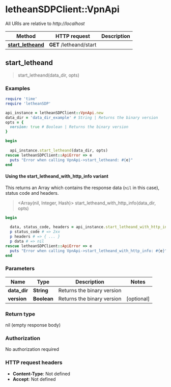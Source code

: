 # letheanSDPClient::VpnApi

All URIs are relative to *http://localhost*

| Method | HTTP request | Description |
| ------ | ------------ | ----------- |
| [**start_letheand**](VpnApi.md#start_letheand) | **GET** /letheand/start |  |


## start_letheand

> start_letheand(data_dir, opts)



### Examples

```ruby
require 'time'
require 'letheanSDP'

api_instance = letheanSDPClient::VpnApi.new
data_dir = 'data_dir_example' # String | Returns the binary version
opts = {
  version: true # Boolean | Returns the binary version
}

begin
  
  api_instance.start_letheand(data_dir, opts)
rescue letheanSDPClient::ApiError => e
  puts "Error when calling VpnApi->start_letheand: #{e}"
end
```

#### Using the start_letheand_with_http_info variant

This returns an Array which contains the response data (`nil` in this case), status code and headers.

> <Array(nil, Integer, Hash)> start_letheand_with_http_info(data_dir, opts)

```ruby
begin
  
  data, status_code, headers = api_instance.start_letheand_with_http_info(data_dir, opts)
  p status_code # => 2xx
  p headers # => { ... }
  p data # => nil
rescue letheanSDPClient::ApiError => e
  puts "Error when calling VpnApi->start_letheand_with_http_info: #{e}"
end
```

### Parameters

| Name | Type | Description | Notes |
| ---- | ---- | ----------- | ----- |
| **data_dir** | **String** | Returns the binary version |  |
| **version** | **Boolean** | Returns the binary version | [optional] |

### Return type

nil (empty response body)

### Authorization

No authorization required

### HTTP request headers

- **Content-Type**: Not defined
- **Accept**: Not defined

